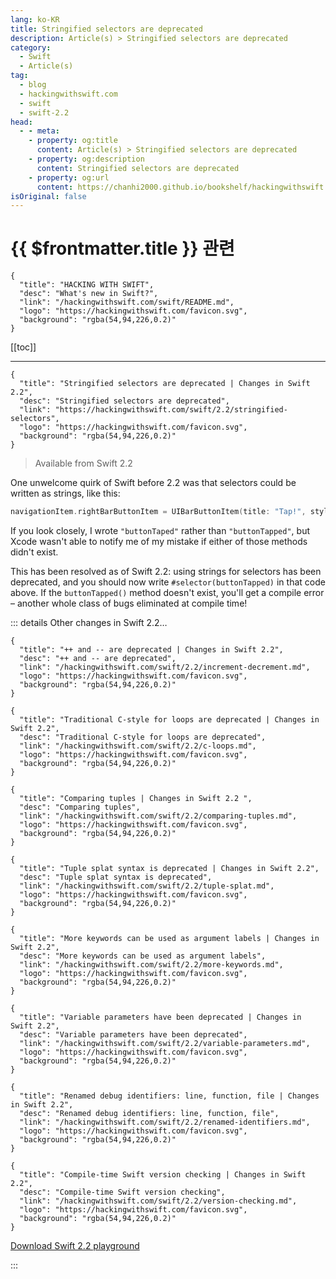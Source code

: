 ```yaml
---
lang: ko-KR
title: Stringified selectors are deprecated
description: Article(s) > Stringified selectors are deprecated
category:
  - Swift
  - Article(s)
tag: 
  - blog
  - hackingwithswift.com
  - swift
  - swift-2.2
head:
  - - meta:
    - property: og:title
      content: Article(s) > Stringified selectors are deprecated
    - property: og:description
      content: Stringified selectors are deprecated
    - property: og:url
      content: https://chanhi2000.github.io/bookshelf/hackingwithswift.com/swift/2.2/stringified-selectors.html
isOriginal: false
---
```


# {{ $frontmatter.title }} 관련

```component VPCard
{
  "title": "HACKING WITH SWIFT",
  "desc": "What's new in Swift?",
  "link": "/hackingwithswift.com/swift/README.md",
  "logo": "https://hackingwithswift.com/favicon.svg",
  "background": "rgba(54,94,226,0.2)"
}
```

[[toc]]

---

```component VPCard
{
  "title": "Stringified selectors are deprecated | Changes in Swift 2.2",
  "desc": "Stringified selectors are deprecated",
  "link": "https://hackingwithswift.com/swift/2.2/stringified-selectors", 
  "logo": "https://hackingwithswift.com/favicon.svg",
  "background": "rgba(54,94,226,0.2)"
}
```

> Available from Swift 2.2

One unwelcome quirk of Swift before 2.2 was that selectors could be written as strings, like this:

```swift
navigationItem.rightBarButtonItem = UIBarButtonItem(title: "Tap!", style: .Plain, target: self, action: "buttonTaped")
```

If you look closely, I wrote `"buttonTaped"` rather than `"buttonTapped"`, but Xcode wasn't able to notify me of my mistake if either of those methods didn't exist.

This has been resolved as of Swift 2.2: using strings for selectors has been deprecated, and you should now write `#selector(buttonTapped)` in that code above. If the `buttonTapped()` method doesn't exist, you'll get a compile error – another whole class of bugs eliminated at compile time!

::: details Other changes in Swift 2.2…

```component VPCard
{
  "title": "++ and -- are deprecated | Changes in Swift 2.2",
  "desc": "++ and -- are deprecated",
  "link": "/hackingwithswift.com/swift/2.2/increment-decrement.md",
  "logo": "https://hackingwithswift.com/favicon.svg",
  "background": "rgba(54,94,226,0.2)"
}
```

```component VPCard
{
  "title": "Traditional C-style for loops are deprecated | Changes in Swift 2.2",
  "desc": "Traditional C-style for loops are deprecated",
  "link": "/hackingwithswift.com/swift/2.2/c-loops.md",
  "logo": "https://hackingwithswift.com/favicon.svg",
  "background": "rgba(54,94,226,0.2)"
}
```

```component VPCard
{
  "title": "Comparing tuples | Changes in Swift 2.2 ",
  "desc": "Comparing tuples",
  "link": "/hackingwithswift.com/swift/2.2/comparing-tuples.md",
  "logo": "https://hackingwithswift.com/favicon.svg",
  "background": "rgba(54,94,226,0.2)"
}
```

```component VPCard
{
  "title": "Tuple splat syntax is deprecated | Changes in Swift 2.2",
  "desc": "Tuple splat syntax is deprecated",
  "link": "/hackingwithswift.com/swift/2.2/tuple-splat.md",
  "logo": "https://hackingwithswift.com/favicon.svg",
  "background": "rgba(54,94,226,0.2)"
}
```

```component VPCard
{
  "title": "More keywords can be used as argument labels | Changes in Swift 2.2",
  "desc": "More keywords can be used as argument labels",
  "link": "/hackingwithswift.com/swift/2.2/more-keywords.md",
  "logo": "https://hackingwithswift.com/favicon.svg",
  "background": "rgba(54,94,226,0.2)"
}
```

```component VPCard
{
  "title": "Variable parameters have been deprecated | Changes in Swift 2.2",
  "desc": "Variable parameters have been deprecated",
  "link": "/hackingwithswift.com/swift/2.2/variable-parameters.md",
  "logo": "https://hackingwithswift.com/favicon.svg",
  "background": "rgba(54,94,226,0.2)"
}
```

```component VPCard
{
  "title": "Renamed debug identifiers: line, function, file | Changes in Swift 2.2",
  "desc": "Renamed debug identifiers: line, function, file",
  "link": "/hackingwithswift.com/swift/2.2/renamed-identifiers.md",
  "logo": "https://hackingwithswift.com/favicon.svg",
  "background": "rgba(54,94,226,0.2)"
}
```
<!-- 
```component VPCard
{
  "title": "Stringified selectors are deprecated | Changes in Swift 2.2",
  "desc": "Stringified selectors are deprecated",
  "link": "/hackingwithswift.com/swift/2.2/stringified-selectors.md",
  "logo": "https://hackingwithswift.com/favicon.svg",
  "background": "rgba(54,94,226,0.2)"
}
```
-->
```component VPCard
{
  "title": "Compile-time Swift version checking | Changes in Swift 2.2",
  "desc": "Compile-time Swift version checking",
  "link": "/hackingwithswift.com/swift/2.2/version-checking.md",
  "logo": "https://hackingwithswift.com/favicon.svg",
  "background": "rgba(54,94,226,0.2)"
}
```

[<FontIcon icon="fas fa-file-zipper"/>Download Swift 2.2 playground](https://hackingwithswift.com/files/playgrounds/swift/playground-2-1-to-2-2.playground.zip)

:::

